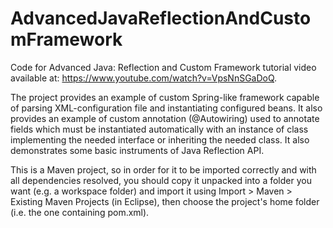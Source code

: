 # AdvancedJavaReflectionAndCustomFramework

Code for Advanced Java: Reflection and Custom Framework tutorial video available at: https://www.youtube.com/watch?v=VpsNnSGaDoQ.

The project provides an example of custom Spring-like framework capable of parsing XML-configuration file and instantiating 
configured beans. It also provides an example of custom annotation (@Autowiring) used to annotate fields which must be instantiated
automatically with an instance of class implementing the needed interface or inheriting the needed class. It also demonstrates some
basic instruments of Java Reflection API.

This is a Maven project, so in order for it to be imported correctly and with all dependencies resolved, you should copy it unpacked into a folder you want (e.g. a workspace folder) and import it using Import > Maven > Existing Maven Projects (in Eclipse), then choose the project's home folder (i.e. the one containing pom.xml).

